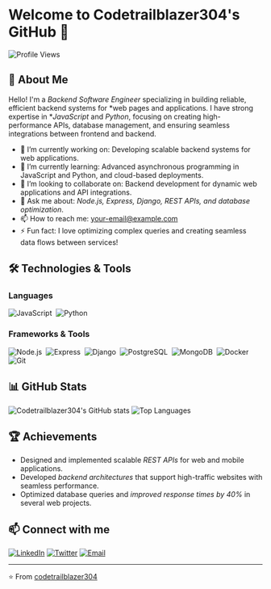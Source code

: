 # Welcome to Codetrailblazer304's GitHub 👋

![Profile Views](https://komarev.com/ghpvc/?username=codetrailblazer304&style=flat-square)

## 🚀 About Me

Hello! I'm a *Backend Software Engineer* specializing in building reliable, efficient backend systems for *web pages and applications. I have strong expertise in **JavaScript* and *Python*, focusing on creating high-performance APIs, database management, and ensuring seamless integrations between frontend and backend.

- 🔭 I’m currently working on: Developing scalable backend systems for web applications.
- 🌱 I’m currently learning: Advanced asynchronous programming in JavaScript and Python, and cloud-based deployments.
- 👯 I’m looking to collaborate on: Backend development for dynamic web applications and API integrations.
- 💬 Ask me about: *Node.js, Express, Django, REST APIs, and database optimization*.
- 📫 How to reach me: [your-email@example.com](mailto:your-email@example.com)
- ⚡ Fun fact: I love optimizing complex queries and creating seamless data flows between services!

## 🛠 Technologies & Tools

### Languages
![JavaScript](https://img.shields.io/badge/-JavaScript-05122A?style=flat&logo=javascript)&nbsp;
![Python](https://img.shields.io/badge/-Python-05122A?style=flat&logo=python)&nbsp;

### Frameworks & Tools
![Node.js](https://img.shields.io/badge/-Node.js-05122A?style=flat&logo=node.js)&nbsp;
![Express](https://img.shields.io/badge/-Express.js-05122A?style=flat&logo=express)&nbsp;
![Django](https://img.shields.io/badge/-Django-05122A?style=flat&logo=django)&nbsp;
![PostgreSQL](https://img.shields.io/badge/-PostgreSQL-05122A?style=flat&logo=postgresql)&nbsp;
![MongoDB](https://img.shields.io/badge/-MongoDB-05122A?style=flat&logo=mongodb)&nbsp;
![Docker](https://img.shields.io/badge/-Docker-05122A?style=flat&logo=docker)&nbsp;
![Git](https://img.shields.io/badge/-Git-05122A?style=flat&logo=git)&nbsp;

## 📊 GitHub Stats

![Codetrailblazer304's GitHub stats](https://github-readme-stats.vercel.app/api?username=codetrailblazer304&show_icons=true&theme=radical)
![Top Languages](https://github-readme-stats.vercel.app/api/top-langs/?username=codetrailblazer304&layout=compact&theme=radical)

## 🏆 Achievements

- Designed and implemented scalable *REST APIs* for web and mobile applications.
- Developed *backend architectures* that support high-traffic websites with seamless performance.
- Optimized database queries and *improved response times by 40%* in several web projects.

## 📫 Connect with me

[![LinkedIn](https://img.shields.io/badge/LinkedIn-0077B5?style=flat&logo=linkedin)](https://www.linkedin.com/in/yourname)
[![Twitter](https://img.shields.io/badge/Twitter-%231DA1F2.svg?style=flat&logo=twitter)](https://twitter.com/yourhandle)
[![Email](https://img.shields.io/badge/Email-D14836?style=flat&logo=gmail&logoColor=white)](mailto:your-email@example.com)

---

⭐ From [codetrailblazer304](https://github.com/codetrailblazer304)
